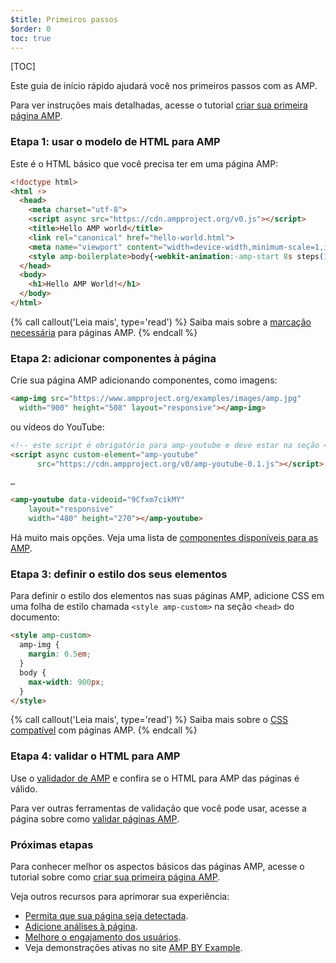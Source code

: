 ```yaml
---
$title: Primeiros passos
$order: 0
toc: true
---
```

[TOC]

Este guia de início rápido ajudará você nos primeiros passos com as AMP.

Para ver instruções mais detalhadas, acesse o tutorial [criar sua primeira página AMP](/pt_br/docs/tutorials/create.html).

### Etapa 1: usar o modelo de HTML para AMP

Este é o HTML básico que você precisa ter em uma página AMP:

```html
<!doctype html>
<html ⚡>
  <head>
    <meta charset="utf-8">
    <script async src="https://cdn.ampproject.org/v0.js"></script>
    <title>Hello AMP world</title>
    <link rel="canonical" href="hello-world.html">
    <meta name="viewport" content="width=device-width,minimum-scale=1,initial-scale=1">
    <style amp-boilerplate>body{-webkit-animation:-amp-start 8s steps(1,end) 0s 1 normal both;-moz-animation:-amp-start 8s steps(1,end) 0s 1 normal both;-ms-animation:-amp-start 8s steps(1,end) 0s 1 normal both;animation:-amp-start 8s steps(1,end) 0s 1 normal both}@-webkit-keyframes -amp-start{from{visibility:hidden}to{visibility:visible}}@-moz-keyframes -amp-start{from{visibility:hidden}to{visibility:visible}}@-ms-keyframes -amp-start{from{visibility:hidden}to{visibility:visible}}@-o-keyframes -amp-start{from{visibility:hidden}to{visibility:visible}}@keyframes -amp-start{from{visibility:hidden}to{visibility:visible}}</style><noscript><style amp-boilerplate>body{-webkit-animation:none;-moz-animation:none;-ms-animation:none;animation:none}</style></noscript>
  </head>
  <body>
    <h1>Hello AMP World!</h1>
  </body>
</html>
```

{% call callout('Leia mais', type='read') %}
Saiba mais sobre a [marcação necessária](/pt_br/docs/reference/spec.html#required-markup) para páginas AMP.
{% endcall %}

### Etapa 2: adicionar componentes à página

Crie sua página AMP adicionando componentes, como imagens:

```html
<amp-img src="https://www.ampproject.org/examples/images/amp.jpg"
  width="900" height="508" layout="responsive"></amp-img>
```

ou vídeos do YouTube:

```html
<!-- este script é obrigatório para amp-youtube e deve estar na seção <head> -->
<script async custom-element="amp-youtube"
      src="https://cdn.ampproject.org/v0/amp-youtube-0.1.js"></script>

…

<amp-youtube data-videoid="9Cfxm7cikMY"
    layout="responsive"
    width="480" height="270"></amp-youtube>
```

Há muito mais opções. Veja uma lista de [componentes disponíveis para as AMP](/pt_br/docs/reference/components.html).

### Etapa 3: definir o estilo dos seus elementos

Para definir o estilo dos elementos nas suas páginas AMP, adicione CSS em uma folha de estilo chamada `<style amp-custom>` na seção `<head>` do documento:

```html
<style amp-custom>
  amp-img {
    margin: 0.5em;
  }
  body {
    max-width: 900px;
  }
</style>
```

{% call callout('Leia mais', type='read') %}
Saiba mais sobre o [CSS compatível](/pt_br/docs/guides/responsive/style_pages.html) com páginas AMP.
{% endcall %}

### Etapa 4: validar o HTML para AMP

Use o [validador de AMP](https://validator.ampproject.org/) e confira se o HTML para AMP das páginas é válido.

Para ver outras ferramentas de validação que você pode usar, acesse a página sobre como [validar páginas AMP](/pt_br/docs/guides/validate.html).

### Próximas etapas

Para conhecer melhor os aspectos básicos das páginas AMP, acesse o tutorial sobre como [criar sua primeira página AMP](/pt_br/docs/getting_started/create.html).

Veja outros recursos para aprimorar sua experiência:

* [Permita que sua página seja detectada](/pt_br/docs/guides/discovery.html).
* [Adicione análises à página](/pt_br/docs/guides/analytics_amp.html).
* [Melhore o engajamento dos usuários](/pt_br/docs/guides/engagement.html).
* Veja demonstrações ativas no site [AMP BY Example](https://ampbyexample.com).
 
 
